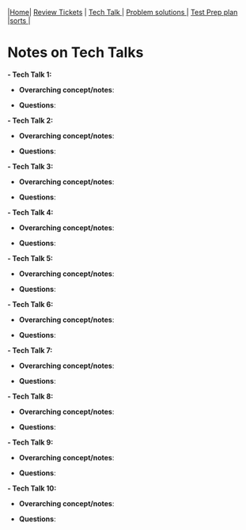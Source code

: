 |[Home](.)| [Review Tickets](../reviewtickets) | [Tech Talk ](.)| [Problem solutions ](../problemsolutions)| [Test Prep plan ](../testprepplan)|[sorts ](../sorts)|

# Notes on Tech Talks
**- Tech Talk 1:**

- **Overarching concept/notes**:


- **Questions**:


**- Tech Talk 2:**

- **Overarching concept/notes**:


- **Questions**:


**- Tech Talk 3:**

- **Overarching concept/notes**:


- **Questions**:


**- Tech Talk 4:**

- **Overarching concept/notes**:


- **Questions**:


**- Tech Talk 5:**

- **Overarching concept/notes**:


- **Questions**:


**- Tech Talk 6:**

- **Overarching concept/notes**:



- **Questions**:


**- Tech Talk 7:**

- **Overarching concept/notes**:


- **Questions**:


**- Tech Talk 8:**

- **Overarching concept/notes**:


- **Questions**:


**- Tech Talk 9:**

- **Overarching concept/notes**:


- **Questions**:



**- Tech Talk 10:**
- **Overarching concept/notes**:


- **Questions**:
